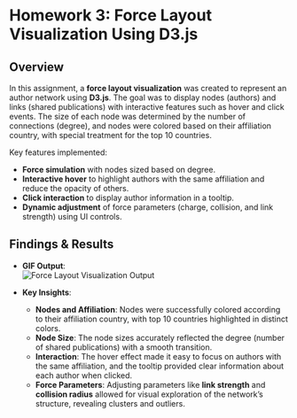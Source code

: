 # Homework 3: Force Layout Visualization Using D3.js

## Overview
In this assignment, a **force layout visualization** was created to represent an author network using **D3.js**. The goal was to display nodes (authors) and links (shared publications) with interactive features such as hover and click events. The size of each node was determined by the number of connections (degree), and nodes were colored based on their affiliation country, with special treatment for the top 10 countries.

Key features implemented:
- **Force simulation** with nodes sized based on degree.
- **Interactive hover** to highlight authors with the same affiliation and reduce the opacity of others.
- **Click interaction** to display author information in a tooltip.
- **Dynamic adjustment** of force parameters (charge, collision, and link strength) using UI controls.

## Findings & Results
- **GIF Output**:  
  ![Force Layout Visualization Output](/Major-Assignment-3/MA3-gif.gif)

- **Key Insights**:
  - **Nodes and Affiliation**: Nodes were successfully colored according to their affiliation country, with top 10 countries highlighted in distinct colors.
  - **Node Size**: The node sizes accurately reflected the degree (number of shared publications) with a smooth transition.
  - **Interaction**: The hover effect made it easy to focus on authors with the same affiliation, and the tooltip provided clear information about each author when clicked.
  - **Force Parameters**: Adjusting parameters like **link strength** and **collision radius** allowed for visual exploration of the network’s structure, revealing clusters and outliers.
